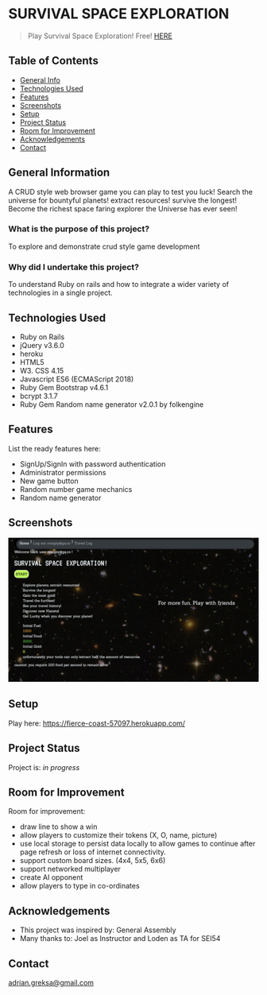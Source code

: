 # SURVIVAL SPACE EXPLORATION
> Play Survival Space Exploration! Free! [HERE](https://fierce-coast-57097.herokuapp.com/)

## Table of Contents
* [General Info](#general-information)
* [Technologies Used](#technologies-used)
* [Features](#features)
* [Screenshots](#screenshots)
* [Setup](#setup)
* [Project Status](#project-status)
* [Room for Improvement](#room-for-improvement)
* [Acknowledgements](#acknowledgements)
* [Contact](#contact)
<!-- * [License](#license) -->


## General Information
A CRUD style web browser game you can play to test you luck! Search the universe for bountyful planets! extract resources! survive the longest! Become the richest space faring explorer the Universe has ever seen!

### What is the purpose of this project?
To explore and demonstrate crud style game development

### Why did I undertake this project?
To understand Ruby on rails and how to integrate a wider variety of technologies in a single project.

## Technologies Used
- Ruby on Rails
- jQuery v3.6.0
- heroku
- HTML5
- W3. CSS 4.15
- Javascript ES6 (ECMAScript 2018)
- Ruby Gem Bootstrap v4.6.1
- bcrypt 3.1.7
- Ruby Gem Random name generator v2.0.1 by folkengine


## Features
List the ready features here:
- SignUp/SignIn with password authentication
- Administrator permissions
- New game button
- Random number game mechanics
- Random name generator


## Screenshots
![Screen shot](app/assets/images/survival_space_exploration.png)


## Setup
Play here: https://fierce-coast-57097.herokuapp.com/

## Project Status
Project is: _in progress_

## Room for Improvement

Room for improvement:
- draw line to show a win
- allow players to customize their tokens (X, O, name, picture)
- use local storage to persist data locally to allow games to continue after page refresh or loss of internet connectivity.
- support custom board sizes. (4x4, 5x5, 6x6)
- support networked multiplayer
- create AI opponent
- allow players to type in co-ordinates


## Acknowledgements
- This project was inspired by: General Assembly
- Many thanks to: Joel as Instructor and Loden as TA for SEI54

## Contact
adrian.greksa@gmail.com
